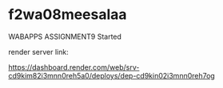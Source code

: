 # f2wa08meesalaa
WABAPPS ASSIGNMENT9 Started

render server link:

https://dashboard.render.com/web/srv-cd9kim82i3mnn0reh5a0/deploys/dep-cd9kin02i3mnn0reh7og
